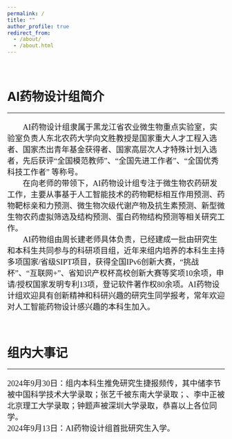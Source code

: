 ```yaml
---
permalink: /
title: ""
author_profile: true
redirect_from: 
  - /about/
  - /about.html
---
```

&nbsp;
<br/>
AI药物设计组简介
=
---
<font face="微软雅黑" size=4>

&emsp;&emsp;AI药物设计组隶属于黑龙江省农业微生物重点实验室，实验室负责人东北农药大学向文胜教授是国家重大人才工程入选者、国家杰出青年基金获得者、国家高层次人才特殊计划入选者，先后获评“全国模范教师”、“全国先进工作者”、“全国优秀科技工作者” 等称号。 <br>
&emsp;&emsp;在向老师的带领下，AI药物设计组专注于微生物农药研发工作，主要从事基于人工智能技术的药物靶标相互作用预测、药物靶标亲和力预测、微生物次级代谢产物及抗生素预测、新型微生物农药虚拟筛选及结构预测、蛋白药物结构预测等相关研究工作。<br>
&emsp;&emsp;AI药物组由周长建老师具体负责，已经建成一批由研究生和本科生共同参与的科研项目组，近年来组内培养的本科生主持多项国家/省级SIPT项目，获得全国IPv6创新大赛，“挑战杯”、“互联网+”、省知识产权杯高校创新大赛等奖项10余项，申请/授权国家发明专利13项，登记软件著作权80余项。AI药物设计组欢迎具有创新精神和科研兴趣的研究生同学报考，常年欢迎对人工智能药物设计感兴趣的本科生加入。

</font>  

&nbsp;
<br/>
组内大事记
=
---
<font face="微软雅黑" size=4>

2024年9月30日：组内本科生推免研究生捷报频传，其中储李节被中国科学技术大学录取；张艺千被东南大学录取；、李中正被北京理工大学录取；钟题声被深圳大学录取，恭喜以上各位同学。<br>
2024年9月13日：AI药物设计组首批研究生入学。

</font> 

